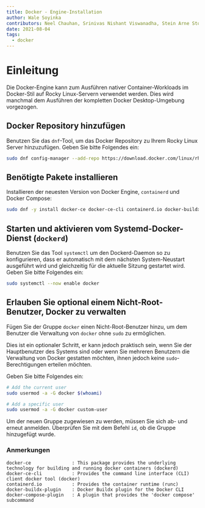 ```yaml
---
title: Docker - Engine-Installation
author: Wale Soyinka
contributors: Neel Chauhan, Srinivas Nishant Viswanadha, Stein Arne Storslett, Ganna Zhyrnova, Steven Spencer
date: 2021-08-04
tags:
  - docker
---
```


# Einleitung

Die Docker-Engine kann zum Ausführen nativer Container-Workloads im Docker-Stil auf Rocky Linux-Servern verwendet werden. Dies wird manchmal dem Ausführen der kompletten Docker Desktop-Umgebung vorgezogen.

## Docker Repository hinzufügen

Benutzen Sie das `dnf`-Tool, um das Docker Repository zu Ihrem Rocky Linux Server hinzuzufügen. Geben Sie bitte Folgendes ein:

```bash
sudo dnf config-manager --add-repo https://download.docker.com/linux/rhel/docker-ce.repo
```

## Benötigte Pakete installieren

Installieren der neuesten Version von Docker Engine, `containerd` und Docker Compose:

```bash
sudo dnf -y install docker-ce docker-ce-cli containerd.io docker-buildx-plugin docker-compose-plugin
```

## Starten und aktivieren vom Systemd-Docker-Dienst (`dockerd`)

Benutzen Sie das Tool `systemctl` um den Dockerd-Daemon so zu konfigurieren, dass er automatisch mit dem nächsten System-Neustart ausgeführt wird und gleichzeitig für die aktuelle Sitzung gestartet wird. Geben Sie bitte Folgendes ein:

```bash
sudo systemctl --now enable docker
```

## Erlauben Sie optional einem Nicht-Root-Benutzer, Docker zu verwalten

Fügen Sie der Gruppe `docker` einen Nicht-Root-Benutzer hinzu, um dem Benutzer die Verwaltung von `docker` ohne `sudo` zu ermöglichen.

Dies ist ein optionaler Schritt, er kann jedoch praktisch sein, wenn Sie der Hauptbenutzer des Systems sind oder wenn Sie mehreren Benutzern die Verwaltung von Docker gestatten möchten, ihnen jedoch keine `sudo`-Berechtigungen erteilen möchten.

Geben Sie bitte Folgendes ein:

```bash
# Add the current user
sudo usermod -a -G docker $(whoami)

# Add a specific user
sudo usermod -a -G docker custom-user
```

Um der neuen Gruppe zugewiesen zu werden, müssen Sie sich ab- und erneut anmelden. Überprüfen Sie mit dem Befehl `id`, ob die Gruppe hinzugefügt wurde.

### Anmerkungen

```docker
docker-ce               : This package provides the underlying technology for building and running docker containers (dockerd) 
docker-ce-cli           : Provides the command line interface (CLI) client docker tool (docker)
containerd.io           : Provides the container runtime (runc)
docker-buildx-plugin    : Docker Buildx plugin for the Docker CLI
docker-compose-plugin   : A plugin that provides the 'docker compose' subcommand 
```
